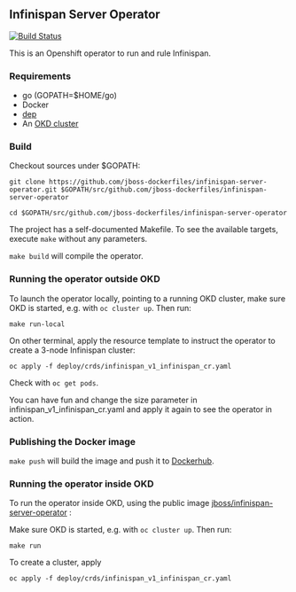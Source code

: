 ## Infinispan Server Operator 

[![Build Status](https://travis-ci.org/jboss-dockerfiles/infinispan-server-operator.svg?branch=master)](https://travis-ci.org/jboss-dockerfiles/infinispan-server-operator)

This is an Openshift operator to run and rule Infinispan.

### Requirements


* go (GOPATH=$HOME/go)
* Docker
* [dep](https://github.com/golang/dep#installation)    
* An [OKD cluster](https://www.okd.io/download.html) 


### Build

Checkout sources under $GOPATH:
```
git clone https://github.com/jboss-dockerfiles/infinispan-server-operator.git $GOPATH/src/github.com/jboss-dockerfiles/infinispan-server-operator

cd $GOPATH/src/github.com/jboss-dockerfiles/infinispan-server-operator

```

The project has a self-documented Makefile. To see the available targets, execute ```make``` without any parameters.


```make build``` will compile the operator.


### Running the operator outside OKD


To launch the operator locally, pointing to a running OKD cluster, make sure OKD is started, e.g. with ```oc cluster up```. Then run:


```
make run-local
```

On other terminal, apply the resource template to instruct the operator to create a 3-node Infinispan cluster: 
```
oc apply -f deploy/crds/infinispan_v1_infinispan_cr.yaml
```

Check with ```oc get pods```.

You can have fun and change the size parameter in infinispan_v1_infinispan_cr.yaml and apply it again to see the operator in action.  

### Publishing the Docker image

```make push``` will build the image and push it to [Dockerhub](https://hub.docker.com/r/jboss/infinispan-server-operator). 

### Running the operator inside OKD

To run the operator inside OKD, using the public image [jboss/infinispan-server-operator](https://hub.docker.com/r/jboss/infinispan-server-operator) :

Make sure OKD is started, e.g. with ```oc cluster up```. Then run:

```
make run
```

To create a cluster, apply

```
oc apply -f deploy/crds/infinispan_v1_infinispan_cr.yaml
```

